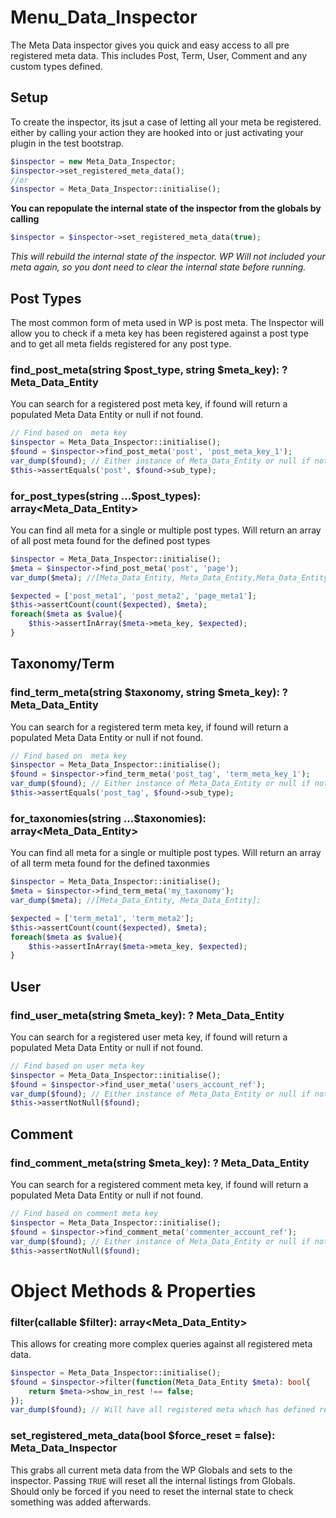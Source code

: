 # Menu_Data_Inspector

The Meta Data inspector gives you quick and easy access to all pre registered meta data. This includes Post, Term, User, Comment and any custom types defined.

## Setup

To create the inspector, its jsut a case of letting all your meta be registered. either by calling your action they are hooked into or just activating your plugin in the test bootstrap.

``` php
$inspector = new Meta_Data_Inspector;
$inspector->set_registered_meta_data(); 
//or 
$inspector = Meta_Data_Inspector::initialise();
```

**You can repopulate the internal state of the inspector from the globals by calling**
```php
$inspector = $inspector->set_registered_meta_data(true);
```
*This will rebuild the internal state of the inspector. WP Will not included your meta again, so you dont need to clear the internal state before running.*

## Post Types
The most common form of meta used in WP is post meta. The Inspector will allow you to check if a meta key has been registered against a post type and to get all meta fields registered for any post type.


### find_post_meta(string $post_type, string $meta_key): ? Meta_Data_Entity
You can search for a registered post meta key, if found will return a populated Meta Data Entity or null if not found.
```php 
// Find based on  meta key
$inspector = Meta_Data_Inspector::initialise();
$found = $inspector->find_post_meta('post', 'post_meta_key_1');
var_dump($found); // Either instance of Meta_Data_Entity or null if not found.
$this->assertEquals('post', $found->sub_type);
```

### for_post_types(string ...$post_types): array<Meta_Data_Entity>
You can find all meta for a single or multiple post types. Will return an array of all post meta found for the defined post types
```php
$inspector = Meta_Data_Inspector::initialise();
$meta = $inspector->find_post_meta('post', 'page');
var_dump($meta); //[Meta_Data_Entity, Meta_Data_Entity,Meta_Data_Entity];

$expected = ['post_meta1', 'post_meta2', 'page_meta1'];
$this->assertCount(count($expected), $meta);
foreach($meta as $value){
    $this->assertInArray($meta->meta_key, $expected);
}
```
## Taxonomy/Term

### find_term_meta(string $taxonomy, string $meta_key): ? Meta_Data_Entity
You can search for a registered term meta key, if found will return a populated Meta Data Entity or null if not found.

```php 
// Find based on  meta key
$inspector = Meta_Data_Inspector::initialise();
$found = $inspector->find_term_meta('post_tag', 'term_meta_key_1');
var_dump($found); // Either instance of Meta_Data_Entity or null if not found.
$this->assertEquals('post_tag', $found->sub_type);
```

### for_taxonomies(string ...$taxonomies): array<Meta_Data_Entity>
You can find all meta for a single or multiple post types. Will return an array of all term meta found for the defined taxonmies
```php
$inspector = Meta_Data_Inspector::initialise();
$meta = $inspector->find_term_meta('my_taxonomy');
var_dump($meta); //[Meta_Data_Entity, Meta_Data_Entity];

$expected = ['term_meta1', 'term_meta2'];
$this->assertCount(count($expected), $meta);
foreach($meta as $value){
    $this->assertInArray($meta->meta_key, $expected);
}
```
## User

### find_user_meta(string $meta_key): ? Meta_Data_Entity
You can search for a registered user meta key, if found will return a populated Meta Data Entity or null if not found.

```php 
// Find based on user meta key
$inspector = Meta_Data_Inspector::initialise();
$found = $inspector->find_user_meta('users_account_ref');
var_dump($found); // Either instance of Meta_Data_Entity or null if not found.
$this->assertNotNull($found);
```
## Comment

### find_comment_meta(string $meta_key): ? Meta_Data_Entity
You can search for a registered comment meta key, if found will return a populated Meta Data Entity or null if not found.

```php 
// Find based on comment meta key
$inspector = Meta_Data_Inspector::initialise();
$found = $inspector->find_comment_meta('commenter_account_ref');
var_dump($found); // Either instance of Meta_Data_Entity or null if not found.
$this->assertNotNull($found);
```

# Object Methods & Properties


### filter(callable $filter): array<Meta_Data_Entity>
This allows for creating more complex queries against all registered meta data.
```php 
$inspector = Meta_Data_Inspector::initialise();
$found = $inspector->filter(function(Meta_Data_Entity $meta): bool{
    return $meta->show_in_rest !== false;
});
var_dump($found); // Will have all registered meta which has defined rest schema.
```

### set_registered_meta_data(bool $force_reset = false): Meta_Data_Inspector
This grabs all current meta data from the WP Globals and sets to the inspector. Passing `TRUE` will reset all the internal listings from Globals. Should only be forced if you need to reset the internal state to check something was added afterwards.